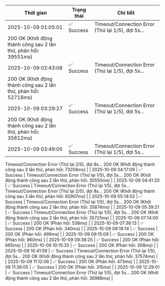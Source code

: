 | Thời gian | Trạng thái | Chi tiết |
|---|---|---|
| 2025-10-09 01:05:01 | ✅ Success | Timeout/Connection Error (Thử lại 1/5), đợi 5s...
200 OK (Khởi động thành công sau 2 lần thử, phản hồi: 39551ms) |
| 2025-10-09 02:43:08 | ✅ Success | Timeout/Connection Error (Thử lại 1/5), đợi 5s...
200 OK (Khởi động thành công sau 2 lần thử, phản hồi: 52718ms) |
| 2025-10-09 03:29:27 | ✅ Success | Timeout/Connection Error (Thử lại 1/5), đợi 5s...
200 OK (Khởi động thành công sau 2 lần thử, phản hồi: 35612ms) |
| 2025-10-09 03:49:05 | ✅ Success | Timeout/Connection Error (Thử lại 1/5), đợi 5s...
Timeout/Connection Error (Thử lại 2/5), đợi 8s...
200 OK (Khởi động thành công sau 3 lần thử, phản hồi: 73258ms) |
| 2025-10-09 04:17:09 | ✅ Success | Timeout/Connection Error (Thử lại 1/5), đợi 5s...
200 OK (Khởi động thành công sau 2 lần thử, phản hồi: 35550ms) |
| 2025-10-09 04:41:20 | ✅ Success | Timeout/Connection Error (Thử lại 1/5), đợi 5s...
Timeout/Connection Error (Thử lại 2/5), đợi 8s...
200 OK (Khởi động thành công sau 3 lần thử, phản hồi: 82907ms) |
| 2025-10-09 05:14:02 | ✅ Success | Timeout/Connection Error (Thử lại 1/5), đợi 5s...
200 OK (Khởi động thành công sau 2 lần thử, phản hồi: 35874ms) |
| 2025-10-09 05:39:21 | ✅ Success | Timeout/Connection Error (Thử lại 1/5), đợi 5s...
200 OK (Khởi động thành công sau 2 lần thử, phản hồi: 35721ms) |
| 2025-10-09 07:14:00 | ✅ Success | 200 OK (Phản hồi: 538ms) |
| 2025-10-09 07:36:13 | ✅ Success | 200 OK (Phản hồi: 340ms) |
| 2025-10-09 08:19:14 | ✅ Success | 200 OK (Phản hồi: 499ms) |
| 2025-10-09 09:15:09 | ✅ Success | 200 OK (Phản hồi: 860ms) |
| 2025-10-09 09:38:25 | ✅ Success | 200 OK (Phản hồi: 665ms) |
| 2025-10-09 10:15:33 | ✅ Success | 200 OK (Phản hồi: 308ms) |
| 2025-10-09 10:41:59 | ✅ Success | Timeout/Connection Error (Thử lại 1/5), đợi 5s...
200 OK (Khởi động thành công sau 2 lần thử, phản hồi: 37574ms) |
| 2025-10-09 11:12:06 | ✅ Success | 200 OK (Phản hồi: 473ms) |
| 2025-10-09 11:36:05 | ✅ Success | 200 OK (Phản hồi: 315ms) |
| 2025-10-09 12:29:01 | ✅ Success | Timeout/Connection Error (Thử lại 1/5), đợi 5s...
200 OK (Khởi động thành công sau 2 lần thử, phản hồi: 36988ms) |
